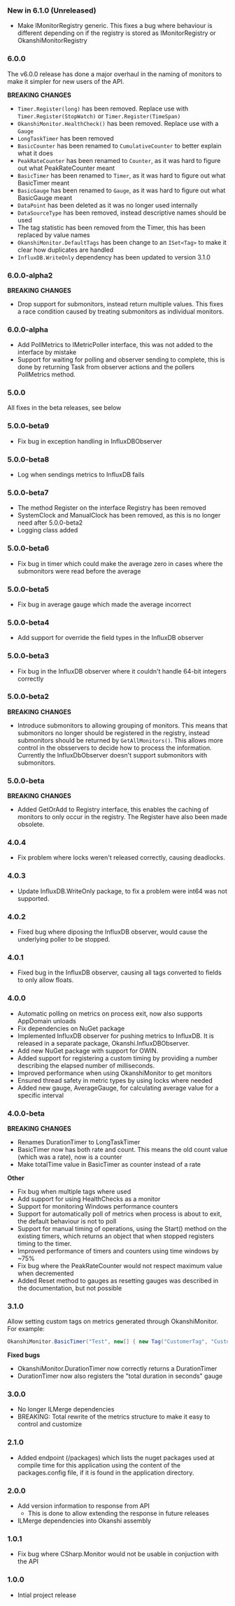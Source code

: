 ### New in 6.1.0 (Unreleased)

* Make IMonitorRegistry generic. This fixes a bug where behaviour is different depending on if the registry is stored as IMonitorRegistry or OkanshiMonitorRegistry

### 6.0.0

The v6.0.0 release has done a major overhaul in the naming of monitors to make it simpler for new users of the API. 

**BREAKING CHANGES**

* `Timer.Register(long)` has been removed. Replace use with `Timer.Register(StopWatch)` or `Timer.Register(TimeSpan)`
* `OkanshiMonitor.HealthCheck()` has been removed. Replace use with a `Gauge`
* `LongTaskTimer` has been removed
* `BasicCounter` has been renamed to `CumulativeCounter` to better explain what it does
* `PeakRateCounter` has been renamed to `Counter`, as it was hard to figure out what PeakRateCounter meant
* `BasicTimer` has been renamed to `Timer`, as it was hard to figure out what BasicTimer meant
* `BasicGauge` has been renamed to `Gauge`, as it was hard to figure out what BasicGauge meant
* `DataPoint` has been deleted as it was no longer used internally
* `DataSourceType` has been removed, instead descriptive names should be used
* The tag statistic has been removed from the Timer, this has been replaced by value names
* `OkanshiMonitor.DefaultTags` has been change to an `ISet<Tag>` to make it clear how duplicates are handled
* `InfluxDB.WriteOnly` dependency has been updated to version 3.1.0

### 6.0.0-alpha2

**BREAKING CHANGES**

* Drop support for submonitors, instead return multiple values. This fixes a race condition caused by treating submonitors as individual monitors.

### 6.0.0-alpha

* Add PollMetrics to IMetricPoller interface, this was not added to the interface by mistake
* Support for waiting for polling and observer sending to complete, this is done by returning Task from observer actions and the pollers PollMetrics method.

### 5.0.0

All fixes in the beta releases, see below

### 5.0.0-beta9

* Fix bug in exception handling in InfluxDBObserver

### 5.0.0-beta8

* Log when sendings metrics to InfluxDB fails

### 5.0.0-beta7

* The method Register on the interface Registry has been removed
* SystemClock and ManualClock has been removed, as this is no longer need after 5.0.0-beta2
* Logging class added

### 5.0.0-beta6

* Fix bug in timer which could make the average zero in cases where the submonitors were read before the average

### 5.0.0-beta5

* Fix bug in average gauge which made the average incorrect

### 5.0.0-beta4

* Add support for override the field types in the InfluxDB observer

### 5.0.0-beta3

* Fix bug in the InfluxDB observer where it couldn't handle 64-bit integers correctly

### 5.0.0-beta2

**BREAKING CHANGES**
* Introduce submonitors to allowing grouping of monitors. This means that submonitors no longer should be registered in the registry, instead submonitors should be returned by ```GetAllMonitors()```. This allows more control in the obsservers to decide how to process the information. Currently the InfluxDbObserver doesn't support submonitors with submonitors.

### 5.0.0-beta

**BREAKING CHANGES**
* Added GetOrAdd to Registry interface, this enables the caching of monitors to only occur in the registry. The Register have also been made obsolete.

### 4.0.4

* Fix problem where locks weren't released correctly, causing deadlocks.

### 4.0.3

* Update InfluxDB.WriteOnly package, to fix a problem were int64 was not supported.

### 4.0.2

* Fixed bug where diposing the InfluxDB observer, would cause the underlying poller to be stopped.

### 4.0.1

* Fixed bug in the InfluxDB observer, causing all tags converted to fields to only allow floats.

### 4.0.0

* Automatic polling on metrics on process exit, now also supports AppDomain unloads
* Fix dependencies on NuGet package
* Implemented InfluxDB observer for pushing metrics to InfluxDB. It is released in a separate package, Okanshi.InfluxDBObserver.
* Add new NuGet package with support for OWIN.
* Added support for registering a custom timing by providing a number describing the elapsed number of milliseconds.
* Improved performance when using OkanshiMonitor to get monitors
* Ensured thread safety in metric types by using locks where needed
* Added new gauge, AverageGauge, for calculating average value for a specific interval

### 4.0.0-beta

**BREAKING CHANGES**

* Renames DurationTimer to LongTaskTimer
* BasicTimer now has both rate and count. This means the old count value (which was a rate), now is a counter
* Make totalTime value in BasicTimer as counter instead of a rate

**Other**

* Fix bug when multiple tags where used
* Add support for using HealthChecks as a monitor
* Support for monitoring Windows performance counters
* Support for automatically poll of metrics when process is about to exit, the default behaviour is not to poll
* Support for manual timing of operations, using the Start() method on the existing timers, which returns an object that when stopped registers timing to the timer.
* Improved performance of timers and counters using time windows by ~75%
* Fix bug where the PeakRateCounter would not respect maximum value when decremented
* Added Reset method to gauges as resetting gauges was described in the documentation, but not possible

### 3.1.0
Allow setting custom tags on metrics generated through OkanshiMonitor.
For example:

```csharp
OkanshiMonitor.BasicTimer("Test", new[] { new Tag("CustomerTag", "CustomValue") });
```

**Fixed bugs**

* OkanshiMonitor.DurationTimer now correctly returns a DurationTimer
* DurationTimer now also registers the "total duration in seconds" gauge

### 3.0.0
* No longer ILMerge dependencies
* BREAKING: Total rewrite of the metrics structure to make it easy to control and customize

### 2.1.0
* Added endpoint (/packages) which lists the nuget packages used at compile time for this application using the content of the packages.config file, if it is found in the application directory.

### 2.0.0
* Add version information to response from API
	* This is done to allow extending the response in future releases
* ILMerge dependencies into Okanshi assembly

### 1.0.1
* Fix bug where CSharp.Monitor would not be usable in conjuction with the API

### 1.0.0
* Intial project release

